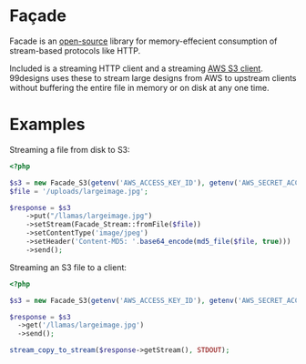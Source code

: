 Façade
======

Facade is an [open-source][1] library for memory-effecient consumption of stream-based protocols like HTTP.

Included is a streaming HTTP client and a streaming [AWS S3 client][2]. 99designs uses these to stream large designs
from AWS to upstream clients without buffering the entire file in memory or on disk at any one time. 

Examples
========

Streaming a file from disk to S3:

```php
<?php

$s3 = new Facade_S3(getenv('AWS_ACCESS_KEY_ID'), getenv('AWS_SECRET_ACCESS_KEY'));
$file = '/uploads/largeimage.jpg';

$response = $s3
	->put("/llamas/largeimage.jpg")
	->setStream(Facade_Stream::fromFile($file))
	->setContentType('image/jpeg')
	->setHeader('Content-MD5: '.base64_encode(md5_file($file, true)))
	->send();

```

Streaming an S3 file to a client:

```php
<?php

$s3 = new Facade_S3(getenv('AWS_ACCESS_KEY_ID'), getenv('AWS_SECRET_ACCESS_KEY'));

$response = $s3
  ->get('/llamas/largeimage.jpg')
  ->send();

stream_copy_to_stream($response->getStream(), STDOUT);

```

  [1]: http://www.opensource.org/licenses/mit-license.php
  [2]: http://aws.amazon.com/s3/
